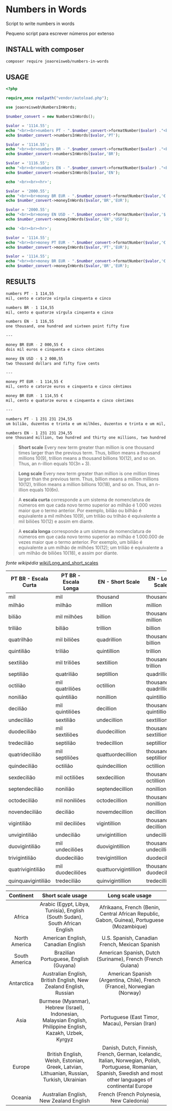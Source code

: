 # Numbers in Words
Script to write numbers in words

Pequeno script para escrever números por extenso

## INSTALL with composer
```bash
composer require joaoreisweb/numbers-in-words
```

## USAGE
```php
<?php

require_once realpath("vendor/autoload.php");

use joaoreisweb\NumbersInWords;

$number_convert = new NumbersInWords();

$valor = '1114.55';
echo "<br><br>numbers PT - ".$number_convert->formatNumber($valor) ."<br>";
echo $number_convert->numbersInWords($valor,'PT');

$valor = '1114.55';
echo "<br><br>numbers BR - ".$number_convert->formatNumber($valor) ."<br>";
echo $number_convert->numbersInWords($valor,'BR');

$valor = '1116.55';
echo "<br><br>numbers EN - ".$number_convert->formatNumber($valor) ."<br>";
echo $number_convert->numbersInWords($valor,'EN');

echo '<br><br><hr>';

$valor = '2000.55';
echo "<br><br>money BR EUR - ".$number_convert->formatNumber($valor,'€') ."<br>";
echo $number_convert->moneyInWords($valor,'BR','EUR');

$valor = '2000.55';
echo "<br><br>money EN USD - ".$number_convert->formatNumber($valor,'$', 2, ' ','left') ."<br>";
echo $number_convert->moneyInWords($valor,'EN','USD');

echo '<br><br><hr>';

$valor = '1114.55';
echo "<br><br>money PT EUR - ".$number_convert->formatNumber($valor,'€') ."<br>";
echo $number_convert->moneyInWords($valor,'PT','EUR');

$valor = '1114.55';
echo "<br><br>money BR EUR - ".$number_convert->formatNumber($valor,'€') ."<br>";
echo $number_convert->moneyInWords($valor,'BR','EUR');
```
## RESULTS
```bash
numbers PT - 1 114,55
mil, cento e catorze vírgula cinquenta e cinco

numbers BR - 1 114,55
mil, cento e quatorze vírgula cinquenta e cinco

numbers EN - 1 116,55
one thousand, one hundred and sixteen point fifty five

---

money BR EUR - 2 000,55 €
dois mil euros e cinquenta e cinco cêntimos

money EN USD - $ 2 000,55
two thousand dollars and fifty five cents

---

money PT EUR - 1 114,55 €
mil, cento e catorze euros e cinquenta e cinco cêntimos

money BR EUR - 1 114,55 €
mil, cento e quatorze euros e cinquenta e cinco cêntimos

---

numbers PT - 1 231 231 234,55
um bilião, duzentos e trinta e um milhões, duzentos e trinta e um mil, duzentos e trinta e quatro vírgula cinquenta e cinco

numbers EN - 1 231 231 234,55
one thousand million, two hundred and thirty one millions, two hundred and thirty one thousand, two hundred and thirty four point fifty five

```





> **Short scale**
> Every new term greater than million is one thousand times larger than the previous term. 
> Thus, billion means a thousand millions 10(9), trillion means a thousand billions 10(12), and so on. 
> Thus, an n-illion equals 10(3n + 3).

> **Long scale**
> Every new term greater than million is one million times larger than the previous term. 
> Thus, billion means a million millions 10(12), trillion means a million billions 10(18), and so on. 
> Thus, an n-illion equals 10(6n). 


> A **escala curta** corresponde a um sistema de nomenclatura de números em que cada novo termo superior ao milhão é 1.000 vezes maior que o termo anterior. 
> Por exemplo, bilião ou bilhão é equivalente a mil milhões 10(9), um trilião ou trilhão é equivalente a mil biliões 10(12) e assim em diante.

> A **escala longa** corresponde a um sistema de nomenclatura de números em que cada novo termo superior ao milhão é 1.000.000 de vezes maior que o termo anterior. 
> Por exemplo, um bilião é equivalente a um milhão de milhões 10(12); um trilião é equivalente a um milhão de biliões 10(18), e assim por diante.



*fonte wikipédia* [wiki/Long_and_short_scales](https://en.wikipedia.org/wiki/Long_and_short_scales)


| PT BR - Escala Curta | PT BR - Escala Longa |   | EN - Short Scale     | EN - Long Scale       |
|----------------------|----------------------|---|----------------------|-----------------------|
| mil                  | mil                  |   | thousand             | thousand              |
| milhão               | milhão               |   | million              | million               |
| bilião               | mil milhões          |   | billion              | thousand million      |
| trilião              | bilião               |   | trillion             | billion               |
| quatrilhão           | mil biliões          |   | quadrillion          | thousand billion      |
| quintilião           | trilião              |   | quintillion          | trillion              |
| sextilião            | mil triliões         |   | sextillion           | thousand trillion     |
| septilião            | quatrilião           |   | septillion           | quadrillion           |
| octilião             | mil quatriliões      |   | octillion            | thousand quadrillion  |
| nonilião             | quintilião           |   | nonillion            | quintillion           |
| decilião             | mil quintiliões      |   | decillion            | thousand quintillion  |
| undecilião           | sextilião            |   | undecillion          | sextillion            |
| duodecilião          | mil sextiliões       |   | duodecillion         | thousand sextillion   |
| tredecilião          | septilião            |   | tredecillion         | septillion            |
| quatridecilião       | mil septiliões       |   | quattuordecillion    | thousand septillion   |
| quindecilião         | octilião             |   | quindecillion        | octillion             |
| sexdecilião          | mil octiliões        |   | sexdecillion         | thousand octillion    |
| septendecilião       | nonilião             |   | septendecillion      | nonillion             |
| octodecilião         | mil noniliões        |   | octodecillion        | thousand nonillion    |
| novendecilião        | decilião             |   | novemdecillion       | decillion             |
| vigintilião          | mil deciliões        |   | vigintillion         | thousand decillion    |
| unvigintilião        | undecilião           |   | unvigintillion       | undecillion           |
| duovigintilião       | mil undeciliões      |   | duovigintillion      | thousand undecillion  |
| trivigintilião       | duodecilião          |   | trevigintillion      | duodecillion          |
| quatrivigintilião    | mil duodeciliões     |   | quattuorvigintillion | thousand duodecillion |
| quinquavigintilião   | tredecilião          |   | quinvigintillion     | tredecillion          |

|   Continent   |                                               Short scale usage                                              |                                                                           Long scale usage                                                                           |
|:-------------:|:------------------------------------------------------------------------------------------------------------:|:--------------------------------------------------------------------------------------------------------------------------------------------------------------------:|
| Africa        | Arabic (Egypt, Libya, Tunisia), English (South Sudan), South African English                                 | Afrikaans, French (Benin, Central African Republic, Gabon, Guinea), Portuguese (Mozambique)                                                                          |
| North America | American English, Canadian English                                                                           | U.S. Spanish, Canadian French, Mexican Spanish                                                                                                                       |
| South America | Brazilian Portuguese, English (Guyana)                                                                       | American Spanish, Dutch (Suriname), French (French Guiana)                                                                                                           |
| Antarctica    | Australian English, British English, New Zealand English, Russian                                            | American Spanish (Argentina, Chile), French (France), Norwegian (Norway)                                                                                             |
| Asia          | Burmese (Myanmar), Hebrew (Israel), Indonesian, Malaysian English, Philippine English, Kazakh, Uzbek, Kyrgyz | Portuguese (East Timor, Macau), Persian (Iran)                                                                                                                       |
| Europe        | British English, Welsh, Estonian, Greek, Latvian, Lithuanian, Russian, Turkish, Ukrainian                    | Danish, Dutch, Finnish, French, German, Icelandic, Italian, Norwegian, Polish, Portuguese, Romanian, Spanish, Swedish and most other languages of continental Europe |
| Oceania       | Australian English, New Zealand English                                                                      | French (French Polynesia, New Caledonia)                                                                                                                             |

